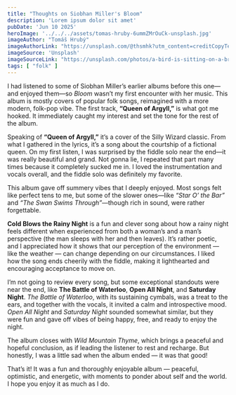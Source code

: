 ```yaml
---
title: "Thoughts on Siobhan Miller's Bloom"
description: 'Lorem ipsum dolor sit amet'
pubDate: 'Jun 10 2025'
heroImage: '../../../assets/tomas-hruby-6ummZMrOuCk-unsplash.jpg'
imageAuthor: "Tomáš Hrubý"
imageAuthorLink: "https://unsplash.com/@thsmhk?utm_content=creditCopyText&utm_medium=referral&utm_source=unsplash"
imageSource: 'Unsplash'
imageSourceLink: "https://unsplash.com/photos/a-bird-is-sitting-on-a-branch-of-a-tree-6ummZMrOuCk?utm_content=creditCopyText&utm_medium=referral&utm_source=unsplash"
tags: [ "folk" ]
---
```


I had listened to some of Siobhan Miller’s earlier albums before this one—and enjoyed them—so *Bloom* wasn’t my first
encounter with her music. This album is mostly covers of popular folk songs, reimagined with a more modern, folk-pop
vibe. The first track, **“Queen of Argyll,”** is what got me hooked. It immediately caught my interest and set the tone
for the rest of the album.

Speaking of **“Queen of Argyll,”** it’s a cover of the Silly Wizard classic. From what I gathered in the lyrics, it’s a
song about the courtship of a fictional queen. On my first listen, I was surprised by the fiddle solo near the end—it
was really beautiful and grand. Not gonna lie, I repeated that part many times because it completely sucked me in. I
loved the instrumentation and vocals overall, and the fiddle solo was definitely my favorite.

This album gave off summery vibes that I deeply enjoyed. Most songs felt like perfect tens to me, but some of the slower
ones—like *“Star O’ the Bar”* and *“The Swan Swims Through”*—though rich in sound, were rather forgettable.

**Cold Blows the Rainy Night** is a fun and clever song about how a rainy night feels different when experienced from
both a woman’s and a man’s perspective (the man sleeps with her and then leaves). It’s rather poetic, and I appreciated
how it shows that our perception of the environment — like the weather — can change depending on our circumstances. I
liked how the song ends cheerily with the fiddle, making it lighthearted and encouraging acceptance to move on.

I’m not going to review every song, but some exceptional standouts were near the end, like **The Battle of Waterloo**,
**Open All Night**, and **Saturday Night**. *The Battle of Waterloo*, with its sustaining cymbals, was a treat to the
ears, and together with the vocals, it invited a calm and introspective mood. *Open All Night* and *Saturday Night*
sounded somewhat similar, but they were fun and gave off vibes of being happy, free, and ready to enjoy the night.

The album closes with *Wild Mountain Thyme*, which brings a peaceful and hopeful conclusion, as if leading the listener
to rest and recharge. But honestly, I was a little sad when the album ended — it was that good!

That’s it! It was a fun and thoroughly enjoyable album — peaceful, optimistic, and energetic, with moments to ponder
about self and the world. I hope you enjoy it as much as I do.

